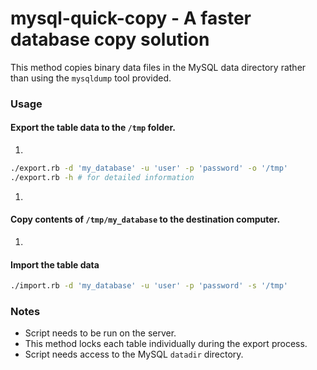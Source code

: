 # mysql-quick-copy - A faster database copy solution
This method copies binary data files in the MySQL data directory rather than using the `mysqldump` tool provided. 

### Usage
#### Export the table data to the `/tmp` folder. 
1.
```bash
./export.rb -d 'my_database' -u 'user' -p 'password' -o '/tmp'
./export.rb -h # for detailed information
```

1.
#### Copy contents of `/tmp/my_database` to the destination computer.

1.
#### Import the table data 
```bash
./import.rb -d 'my_database' -u 'user' -p 'password' -s '/tmp'
```
### Notes
* Script needs to be run on the server.
* This method locks each table individually during the export process.
* Script needs access to the MySQL `datadir` directory.
